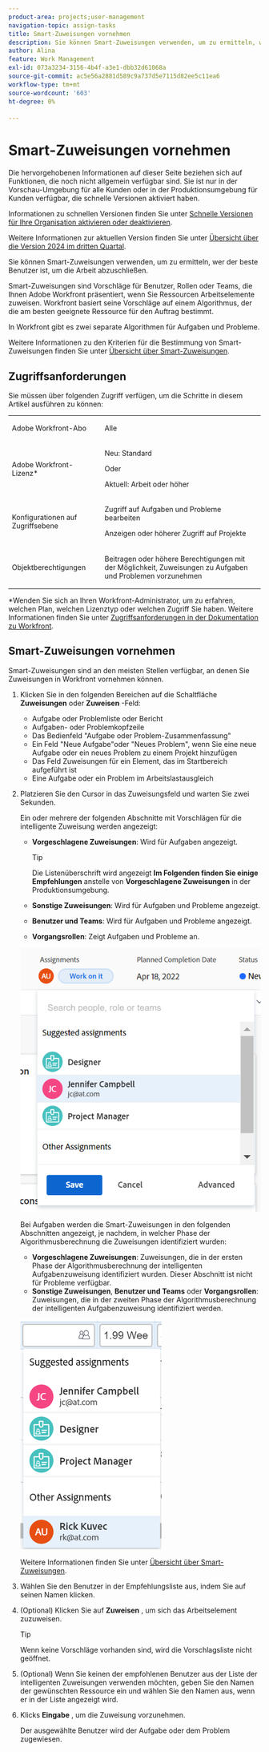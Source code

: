 ```yaml
---
product-area: projects;user-management
navigation-topic: assign-tasks
title: Smart-Zuweisungen vornehmen
description: Sie können Smart-Zuweisungen verwenden, um zu ermitteln, wer der beste Benutzer ist, um die Arbeit abzuschließen. Smart-Zuweisungen sind Vorschläge für Benutzer, Rollen oder Teams, die Ihnen Adobe Workfront präsentiert, wenn Sie Arbeitselemente Ressourcen zuweisen, die auf einem Algorithmus basieren, der die am besten geeignete Ressource für den Auftrag bestimmt. Informationen zu Smart-Zuweisungen finden Sie unter Übersicht über Smart-Zuweisungen .
author: Alina
feature: Work Management
exl-id: 073a3234-3156-4b4f-a3e1-dbb32d61068a
source-git-commit: ac5e56a2881d589c9a737d5e7115d82ee5c11ea6
workflow-type: tm+mt
source-wordcount: '603'
ht-degree: 0%

---
```


# Smart-Zuweisungen vornehmen

<span class="preview">Die hervorgehobenen Informationen auf dieser Seite beziehen sich auf Funktionen, die noch nicht allgemein verfügbar sind. Sie ist nur in der Vorschau-Umgebung für alle Kunden oder in der Produktionsumgebung für Kunden verfügbar, die schnelle Versionen aktiviert haben.</span>

<span class="preview">Informationen zu schnellen Versionen finden Sie unter [Schnelle Versionen für Ihre Organisation aktivieren oder deaktivieren](/help/quicksilver/administration-and-setup/set-up-workfront/configure-system-defaults/enable-fast-release-process.md).</span>

<span class="preview">Weitere Informationen zur aktuellen Version finden Sie unter [Übersicht über die Version 2024 im dritten Quartal](/help/quicksilver/product-announcements/product-releases/24-q3-release-activity/24-q3-release-overview.md).</span>

Sie können Smart-Zuweisungen verwenden, um zu ermitteln, wer der beste Benutzer ist, um die Arbeit abzuschließen.

Smart-Zuweisungen sind Vorschläge für Benutzer, Rollen oder Teams, die Ihnen Adobe Workfront präsentiert, wenn Sie Ressourcen Arbeitselemente zuweisen. Workfront basiert seine Vorschläge auf einem Algorithmus, der die am besten geeignete Ressource für den Auftrag bestimmt.

<span class="preview">In Workfront gibt es zwei separate Algorithmen für Aufgaben und Probleme. </span>

Weitere Informationen zu den Kriterien für die Bestimmung von Smart-Zuweisungen finden Sie unter [Übersicht über Smart-Zuweisungen](../../../manage-work/tasks/assign-tasks/smart-assignments.md).

## Zugriffsanforderungen

Sie müssen über folgenden Zugriff verfügen, um die Schritte in diesem Artikel ausführen zu können:

<table style="table-layout:auto"> 
 <col> 
 <col> 
 <tbody> 
  <tr> 
   <td role="rowheader">Adobe Workfront-Abo</td> 
   <td> <p>Alle</p> </td> 
  </tr> 
  <tr> 
   <td role="rowheader">Adobe Workfront-Lizenz*</td> 
   <td> <p>Neu: Standard</p>
      Oder
      <p>Aktuell: Arbeit oder höher</p> </td> 
  </tr> 
  <tr> 
   <td role="rowheader">Konfigurationen auf Zugriffsebene</td> 
   <td> <p>Zugriff auf Aufgaben und Probleme bearbeiten</p> <p>Anzeigen oder höherer Zugriff auf Projekte</p>  </td> 
  </tr> 
  <tr> 
   <td role="rowheader">Objektberechtigungen</td> 
   <td> <p>Beitragen oder höhere Berechtigungen mit der Möglichkeit, Zuweisungen zu Aufgaben und Problemen vorzunehmen</p> </td> 
  </tr> 
 </tbody> 
</table>

*Wenden Sie sich an Ihren Workfront-Administrator, um zu erfahren, welchen Plan, welchen Lizenztyp oder welchen Zugriff Sie haben. Weitere Informationen finden Sie unter [Zugriffsanforderungen in der Dokumentation zu Workfront](/help/quicksilver/administration-and-setup/add-users/access-levels-and-object-permissions/access-level-requirements-in-documentation.md).

## Smart-Zuweisungen vornehmen

Smart-Zuweisungen sind an den meisten Stellen verfügbar, an denen Sie Zuweisungen in Workfront vornehmen können.

1. Klicken Sie in den folgenden Bereichen auf die Schaltfläche **Zuweisungen** oder **Zuweisen** -Feld:

   * Aufgabe oder Problemliste oder Bericht
   * Aufgaben- oder Problemkopfzeile
   * Das Bedienfeld &quot;Aufgabe oder Problem-Zusammenfassung&quot;
   * <span class="preview">Ein Feld &quot;Neue Aufgabe&quot;oder &quot;Neues Problem&quot;, wenn Sie eine neue Aufgabe oder ein neues Problem zu einem Projekt hinzufügen</span>
   * Das Feld Zuweisungen für ein Element, das im Startbereich aufgeführt ist
   * Eine Aufgabe oder ein Problem im Arbeitslastausgleich

1. Platzieren Sie den Cursor in das Zuweisungsfeld und warten Sie zwei Sekunden.

   <div class="preview">
   Ein oder mehrere der folgenden Abschnitte mit Vorschlägen für die intelligente Zuweisung werden angezeigt:

   * **Vorgeschlagene Zuweisungen**: Wird für Aufgaben angezeigt.

     >[!TIP]
     >
     >   Die Listenüberschrift wird angezeigt **Im Folgenden finden Sie einige Empfehlungen** anstelle von **Vorgeschlagene Zuweisungen** in der Produktionsumgebung.
     >
   * **Sonstige Zuweisungen**: Wird für Aufgaben und Probleme angezeigt.
   * **Benutzer und Teams**: Wird für Aufgaben und Probleme angezeigt.
   * **Vorgangsrollen**: Zeigt Aufgaben und Probleme an.
   </div>

   <span class="preview">![](assets/smart-assignments-task-header-nwe-350x302.png)</span>


   Bei Aufgaben werden die Smart-Zuweisungen in den folgenden Abschnitten angezeigt, je nachdem, in welcher Phase der Algorithmusberechnung die Zuweisungen identifiziert wurden:

   * **Vorgeschlagene Zuweisungen**: Zuweisungen, die in der ersten Phase der Algorithmusberechnung der intelligenten Aufgabenzuweisung identifiziert wurden. <span class="preview">Dieser Abschnitt ist nicht für Probleme verfügbar.</span>
   * <span class="preview">**Sonstige Zuweisungen**, **Benutzer und Teams** oder **Vorgangsrollen**: Zuweisungen, die in der zweiten Phase der Algorithmusberechnung der intelligenten Aufgabenzuweisung identifiziert werden. <!--no longer valid: This section is not available for issues. --></span> <!--replace this with the new UI: "Other assignments"-->

   <span class="preview">![](assets/smart-assignments-task-list.png)</span>

   Weitere Informationen finden Sie unter [Übersicht über Smart-Zuweisungen](../../../manage-work/tasks/assign-tasks/smart-assignments.md).

1. Wählen Sie den Benutzer in der Empfehlungsliste aus, indem Sie auf seinen Namen klicken.

1. (Optional) Klicken Sie auf **Zuweisen** , um sich das Arbeitselement zuzuweisen.

   >[!TIP]
   >
   >Wenn keine Vorschläge vorhanden sind, wird die Vorschlagsliste nicht geöffnet.

1. (Optional) Wenn Sie keinen der empfohlenen Benutzer aus der Liste der intelligenten Zuweisungen verwenden möchten, geben Sie den Namen der gewünschten Ressource ein und wählen Sie den Namen aus, wenn er in der Liste angezeigt wird.
1. Klicks **Eingabe** , um die Zuweisung vorzunehmen.

   Der ausgewählte Benutzer wird der Aufgabe oder dem Problem zugewiesen.

